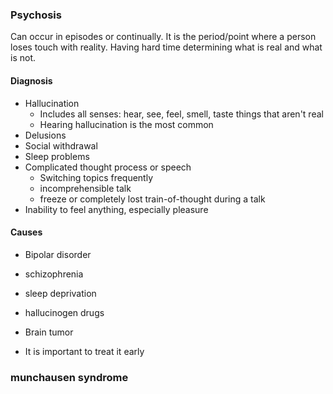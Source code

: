 ### Psychosis

Can occur in episodes or continually. It is the period/point where a person loses touch with reality. Having hard time determining what is real and what is not.


#### Diagnosis

- Hallucination
  - Includes all senses: hear, see, feel, smell, taste things that aren't real
  - Hearing hallucination is the most common
- Delusions 
- Social withdrawal
- Sleep problems
- Complicated thought process or speech
  - Switching topics frequently
  - incomprehensible talk 
  - freeze or completely lost train-of-thought during a talk
- Inability to feel anything, especially pleasure

#### Causes
- Bipolar disorder
- schizophrenia
- sleep deprivation 
- hallucinogen drugs
- Brain tumor 


- It is important to treat it early



### munchausen syndrome


